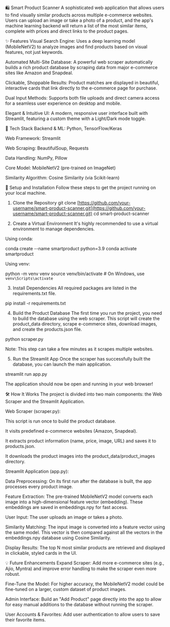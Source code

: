 🛍️ Smart Product Scanner
A sophisticated web application that allows users to find visually similar products across multiple e-commerce websites. Users can upload an image or take a photo of a product, and the app's machine learning backend will return a list of the most similar items, complete with prices and direct links to the product pages.

✨ Features
Visual Search Engine: Uses a deep learning model (MobileNetV2) to analyze images and find products based on visual features, not just keywords.

Automated Multi-Site Database: A powerful web scraper automatically builds a rich product database by scraping data from major e-commerce sites like Amazon and Snapdeal.

Clickable, Shoppable Results: Product matches are displayed in beautiful, interactive cards that link directly to the e-commerce page for purchase.

Dual Input Methods: Supports both file uploads and direct camera access for a seamless user experience on desktop and mobile.

Elegant & Intuitive UI: A modern, responsive user interface built with Streamlit, featuring a custom theme with a Light/Dark mode toggle.

🔧 Tech Stack
Backend & ML: Python, TensorFlow/Keras

Web Framework: Streamlit

Web Scraping: BeautifulSoup, Requests

Data Handling: NumPy, Pillow

Core Model: MobileNetV2 (pre-trained on ImageNet)

Similarity Algorithm: Cosine Similarity (via Scikit-learn)

🚀 Setup and Installation
Follow these steps to get the project running on your local machine.

1. Clone the Repository
git clone [https://github.com/your-username/smart-product-scanner.git](https://github.com/your-username/smart-product-scanner.git)
cd smart-product-scanner

2. Create a Virtual Environment
It's highly recommended to use a virtual environment to manage dependencies.

Using conda:

conda create --name smartproduct python=3.9
conda activate smartproduct

Using venv:

python -m venv venv
source venv/bin/activate  # On Windows, use `venv\Scripts\activate`

3. Install Dependencies
All required packages are listed in the requirements.txt file.

pip install -r requirements.txt

4. Build the Product Database
The first time you run the project, you need to build the database using the web scraper. This script will create the product_data directory, scrape e-commerce sites, download images, and create the products.json file.

python scraper.py

Note: This step can take a few minutes as it scrapes multiple websites.

5. Run the Streamlit App
Once the scraper has successfully built the database, you can launch the main application.

streamlit run app.py

The application should now be open and running in your web browser!

🛠️ How It Works
The project is divided into two main components: the Web Scraper and the Streamlit Application.

Web Scraper (scraper.py):

This script is run once to build the product database.

It visits predefined e-commerce websites (Amazon, Snapdeal).

It extracts product information (name, price, image, URL) and saves it to products.json.

It downloads the product images into the product_data/product_images directory.

Streamlit Application (app.py):

Data Preprocessing: On its first run after the database is built, the app processes every product image.

Feature Extraction: The pre-trained MobileNetV2 model converts each image into a high-dimensional feature vector (embedding). These embeddings are saved in embeddings.npy for fast access.

User Input: The user uploads an image or takes a photo.

Similarity Matching: The input image is converted into a feature vector using the same model. This vector is then compared against all the vectors in the embeddings.npy database using Cosine Similarity.

Display Results: The top N most similar products are retrieved and displayed in clickable, styled cards in the UI.

💡 Future Enhancements
Expand Scraper: Add more e-commerce sites (e.g., Ajio, Myntra) and improve error handling to make the scraper even more robust.

Fine-Tune the Model: For higher accuracy, the MobileNetV2 model could be fine-tuned on a larger, custom dataset of product images.

Admin Interface: Build an "Add Product" page directly into the app to allow for easy manual additions to the database without running the scraper.

User Accounts & Favorites: Add user authentication to allow users to save their favorite items.

